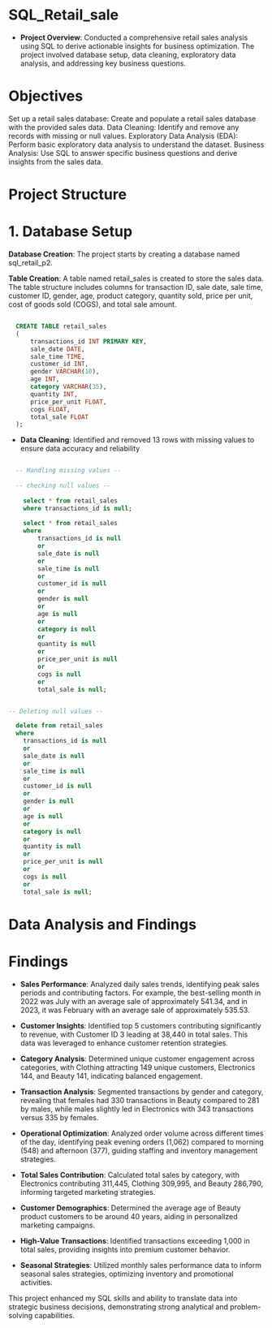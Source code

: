 # SQL_Retail_sale

- **Project Overview**: Conducted a comprehensive retail sales analysis using SQL to derive actionable insights for business optimization. The project involved database setup, data cleaning, exploratory data analysis, and addressing key business questions.
  
# Objectives
Set up a retail sales database: Create and populate a retail sales database with the provided sales data.
Data Cleaning: Identify and remove any records with missing or null values.
Exploratory Data Analysis (EDA): Perform basic exploratory data analysis to understand the dataset.
Business Analysis: Use SQL to answer specific business questions and derive insights from the sales data.

# Project Structure

# 1. Database Setup

**Database Creation**: The project starts by creating a database named sql_retail_p2.

**Table Creation**: A table named retail_sales is created to store the sales data. The table structure includes columns for transaction ID, sale date, sale time, customer ID, gender, age, product category, quantity sold, price per unit, cost of goods sold (COGS), and total sale amount.

```sql

  CREATE TABLE retail_sales
  (
      transactions_id INT PRIMARY KEY,
      sale_date DATE,	
      sale_time TIME,
      customer_id INT,	
      gender VARCHAR(10),
      age INT,
      category VARCHAR(35),
      quantity INT,
      price_per_unit FLOAT,	
      cogs FLOAT,
      total_sale FLOAT
  );

```

- **Data Cleaning**: Identified and removed 13 rows with missing values to ensure data accuracy and reliability

```sql

  -- Handling missing values --
  
  -- checking null values --
  
    select * from retail_sales 
    where transactions_id is null;
    
    select * from retail_sales 
    where 
    	transactions_id is null
    	or
    	sale_date is null
    	or 
    	sale_time is null
    	or
    	customer_id is null
    	or 
    	gender is null
    	or 
    	age is null
    	or 
    	category is null
    	or 
    	quantity is null
    	or 
    	price_per_unit is null
    	or 
    	cogs is null
    	or 
    	total_sale is null;

```

```sql

-- Deleting null values --

  delete from retail_sales 
  where 
  	transactions_id is null
  	or
  	sale_date is null
  	or 
  	sale_time is null
  	or
  	customer_id is null
  	or 
  	gender is null
  	or 
  	age is null
  	or 
  	category is null
  	or 
  	quantity is null
  	or 
  	price_per_unit is null
  	or 
  	cogs is null
  	or 
  	total_sale is null;

```

# Data Analysis and Findings



# Findings

- **Sales Performance**: Analyzed daily sales trends, identifying peak sales periods and contributing factors. For example, the best-selling month in 2022 was July with an average sale of approximately 541.34, and in 2023, it was February with an average sale of approximately 535.53.

- **Customer Insights**: Identified top 5 customers contributing significantly to revenue, with Customer ID 3 leading at 38,440 in total sales. This data was leveraged to enhance customer retention strategies.

- **Category Analysis**: Determined unique customer engagement across categories, with Clothing attracting 149 unique customers, Electronics 144, and Beauty 141, indicating balanced engagement.

- **Transaction Analysis**: Segmented transactions by gender and category, revealing that females had 330 transactions in Beauty compared to 281 by males, while males slightly led in Electronics with 343 transactions versus 335 by females.

- **Operational Optimization**: Analyzed order volume across different times of the day, identifying peak evening orders (1,062) compared to morning (548) and afternoon (377), guiding staffing and inventory management strategies.

- **Total Sales Contribution**: Calculated total sales by category, with Electronics contributing 311,445, Clothing 309,995, and Beauty 286,790, informing targeted marketing strategies.

- **Customer Demographics**: Determined the average age of Beauty product customers to be around 40 years, aiding in personalized marketing campaigns.

- **High-Value Transactions**: Identified transactions exceeding 1,000 in total sales, providing insights into premium customer behavior.

- **Seasonal Strategies**: Utilized monthly sales performance data to inform seasonal sales strategies, optimizing inventory and promotional activities.

This project enhanced my SQL skills and ability to translate data into strategic business decisions, demonstrating strong analytical and problem-solving capabilities.
